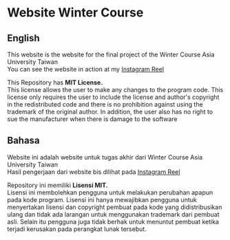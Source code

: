 # Website Winter Course

## English
This website is the website for the final project of the Winter Course Asia University Taiwan     
You can see the website in action at my [Instagram Reel](https://www.instagram.com/reel/Cgrjr8UoJnP/)

This Repository has **MIT License.**   
This license allows the user to make any changes to the program code. This license only requires the user to include the license and author's copyright in the redistributed code and there is no prohibition against using the trademark of the original author. In addition, the user also has no right to sue the manufacturer when there is damage to the software

## Bahasa
Website ini adalah website untuk tugas akhir dari Winter Course Asia University Taiwan   
Hasil pengerjaan dari website bis dilihat pada [Instagram Reel](https://www.instagram.com/reel/Cgrjr8UoJnP/)

Repository ini memiliki **Lisensi MIT.**      
Lisensi ini membolehkan pengguna untuk melakukan perubahan apapun pada kode program. Lisensi ini hanya mewajibkan pengguna untuk menyertakan lisensi dan copyright pembuat pada kode yang didistribusikan ulang dan tidak ada larangan untuk menggunakan trademark dari pembuat asli. Selain itu pengguna juga tidak berhak untuk menuntut pembuat ketika terjadi kerusakan pada perangkat lunak tersebut.
